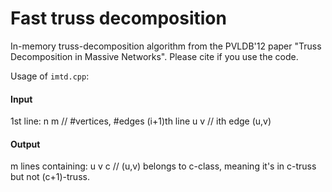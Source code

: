 # Fast truss decomposition
In-memory truss-decomposition algorithm from the PVLDB'12 paper "Truss Decomposition in Massive Networks".
Please cite if you use the code.

Usage of `imtd.cpp`:

#### Input
1st line:	n m	// #vertices, #edges
(i+1)th line	u v	// ith edge (u,v)

#### Output
m lines containing:
u v c	// (u,v) belongs to c-class,
		meaning it's in c-truss but not (c+1)-truss.
